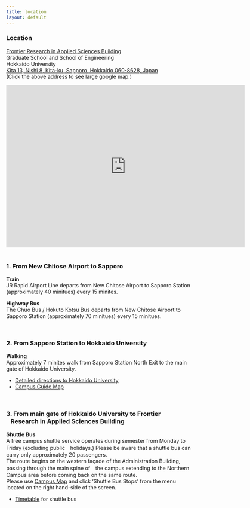 ```yaml
---
title: location
layout: default
---
```

<!-- MAIN CONTENT -->
  <div id="main_content_wrap" class="outer">
    <section id="main_content" class="inner">
     <h3 id="location">Location</h3>
       <p><a href="http://www.oia.hokudai.ac.jp/maps/print.php?id=133">Frontier Research in Applied Sciences                   Building</a><br>
           Graduate School and School of Engineering<br>
           Hokkaido University<br>
           <a href="https://goo.gl/maps/JtP1MdrwH5U2">Kita 13, Nishi 8, Kita-ku, Sapporo, Hokkaido 060-8628, Japan</a><br>
           (Click the above address to see large google map.)</p>
             <div id="ggmap"><!--<iframe src="https://www.google.com/maps/embed?pb=!1m18!1m12!1m3!1d2060.7424234830823!2d141.34175906700744!3d43.0765595             30617565!2m3!1f0!2f0!3f0!3m2!1i1024!2i768!4f13.1!3m3!1m2!1s0x0%3A0x0!2zNDPCsDA0JzQwLjciTiAxNDHCsDIw             JzI0LjEiRQ!5e0!3m2!1sen!2sjp!4v1442329400468" width="300" height="200" frameborder="0"         style="border:0" allowfullscreen></iframe>-->
             <iframe width="639" height="435" src="http://www.oia.hokudai.ac.jp/maps/embed/?place=133" frameborder="0">MAP</iframe>
             </div>
             <br>
             
   <h3 id="location">1. From New Chitose Airport to Sapporo</h3> 
     <p><strong>Train</strong><br>
       JR Rapid Airport Line departs from New Chitose Airport to Sapporo Station (approximately 40 minitues)           every 15 minites.</p>
 
   <p><strong>Highway Bus</strong><br>
       The Chuo Bus / Hokuto Kotsu Bus departs from New Chitose Airport to Sapporo Station (approximately 70   minitues) every 15 minitues.</p>
     <br>  
 
   <h3 id="location">2. From Sapporo Station to Hokkaido University</h3>
     <p><strong>Walking</strong><br>
 Approximately 7 minites walk from Sapporo Station North Exit to the main gate of Hokkaido University.<br>
       <ul>
          <li>
       <a href="http://www.oia.hokudai.ac.jp/about/visitors-access-maps/sapporo-campus-map/">Detailed directions to Hokkaido University</a>
          </li>
          <li>
       <a href="https://www.oia.hokudai.ac.jp/wp-content/uploads/2015/08/2015-英語版キャンパスマップ最終.pdf">Campus Guide Map</a>
          </li>
       </ul>
       </p>
       <br>
 
 <h3 id="location">3. From main gate of Hokkaido University to Frontier<br>&nbsp;&nbsp; Research in Applied Sciences Building</h3>
   <p><strong>Shuttle Bus</strong><br>
     A free campus shuttle service operates during semester from Monday to Friday (excluding public　holidays.) Please be aware that a shuttle bus can carry only approximately 20 passengers.<br> 
     The route begins on the western façade of the Administration Building, passing through the main spine of　the campus extending to the Northern Campus area before coming back on the same route.<br>
     Please use <a href="http://www.oia.hokudai.ac.jp/maps/?p=sapporo">Campus Map</a> and click ‘Shuttle Bus Stops’ from the menu located on the right hand-side of the screen.<br>
    <ul>
       <li><a href="https://www.oia.hokudai.ac.jp/wp-content/uploads/2013/08/5.2013-Bus-time-tableHokkaido-University.pdf">Timetable</a> for shuttle bus
       </li>
    </ul>
   </p>

  </section>
</div>
